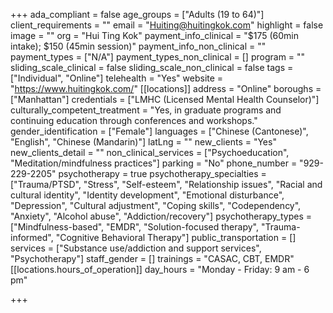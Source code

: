 +++
ada_compliant = false
age_groups = ["Adults (19 to 64)"]
client_requirements = ""
email = "Huiting@huitingkok.com"
highlight = false
image = ""
org = "Hui Ting Kok"
payment_info_clinical = "$175 (60min intake); $150 (45min session)"
payment_info_non_clinical = ""
payment_types = ["N/A"]
payment_types_non_clinical = []
program = ""
sliding_scale_clinical = false
sliding_scale_non_clinical = false
tags = ["Individual", "Online"]
telehealth = "Yes"
website = "https://www.huitingkok.com/"
[[locations]]
address = "Online"
boroughs = ["Manhattan"]
credentials = ["LMHC (Licensed Mental Health Counselor)"]
culturally_competent_treatment = "Yes, in graduate programs and continuing education through conferences and workshops."
gender_identification = ["Female"]
languages = ["Chinese (Cantonese)", "English", "Chinese (Mandarin)"]
latLng = ""
new_clients = "Yes"
new_clients_detail = ""
non_clinical_services = ["Psychoeducation", "Meditation/mindfulness practices"]
parking = "No"
phone_number = "929-229-2205"
psychotherapy = true
psychotherapy_specialties = ["Trauma/PTSD", "Stress", "Self-esteem", "Relationship issues", "Racial and cultural identity", "Identity development", "Emotional disturbance", "Depression", "Cultural adjustment", "Coping skills", "Codependency", "Anxiety", "Alcohol abuse", "Addiction/recovery"]
psychotherapy_types = ["Mindfulness-based", "EMDR", "Solution-focused therapy", "Trauma-informed", "Cognitive Behavioral Therapy"]
public_transportation = []
services = ["Substance use/addiction and support services", "Psychotherapy"]
staff_gender = []
trainings = "CASAC, CBT, EMDR"
[[locations.hours_of_operation]]
day_hours = "Monday - Friday: 9 am - 6 pm"

+++
